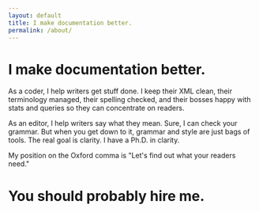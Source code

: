```yaml
---
layout: default
title: I make documentation better.
permalink: /about/
---
```

<h1>I make documentation better.</h1>

As a coder, I help writers get stuff done. I keep their XML clean, their terminology
managed, their spelling checked, and their bosses happy with stats and queries so
they can concentrate on readers.

As an editor, I help writers say what they mean. Sure, I can check your grammar.
But when you get down to it, grammar and style are just bags of tools. The real goal
is clarity. I have a Ph.D. in clarity. 

My position on the Oxford comma is "Let's find out what your readers need."

<h1>You should probably hire me.</h1>
